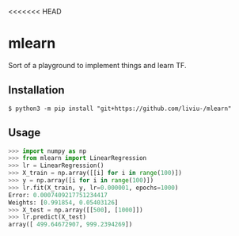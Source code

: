 <<<<<<< HEAD
# mlearn

Sort of a playground to implement things and learn TF.


## Installation

```
$ python3 -m pip install "git+https://github.com/liviu-/mlearn"
```

## Usage

```python
>>> import numpy as np
>>> from mlearn import LinearRegression
>>> lr = LinearRegression()
>>> X_train = np.array([[i] for i in range(100)])
>>> y = np.array([i for i in range(100)])
>>> lr.fit(X_train, y, lr=0.000001, epochs=1000)
Error: 0.0007409217751234417
Weights: [0.991854, 0.05403126]
>>> X_test = np.array([[500], [1000]])
>>> lr.predict(X_test)
array([ 499.64672907, 999.2394269])
```
